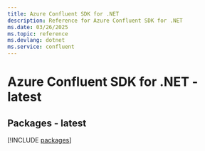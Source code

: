 ```yaml
---
title: Azure Confluent SDK for .NET
description: Reference for Azure Confluent SDK for .NET
ms.date: 03/26/2025
ms.topic: reference
ms.devlang: dotnet
ms.service: confluent
---
```

# Azure Confluent SDK for .NET - latest
## Packages - latest
[!INCLUDE [packages](confluent-index.md)]